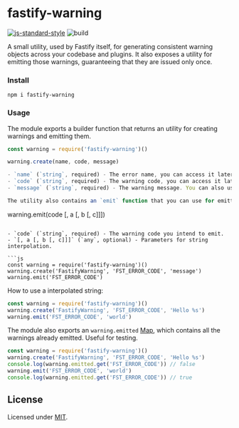 # fastify-warning

[![js-standard-style](https://img.shields.io/badge/code%20style-standard-brightgreen.svg?style=flat)](http://standardjs.com/)  ![build](https://github.com/fastify/fastify-warning/workflows/build/badge.svg)

A small utility, used by Fastify itself, for generating consistent warning objects across your codebase and plugins.
It also exposes a utility for emitting those warnings, guaranteeing that they are issued only once.

### Install
```
npm i fastify-warning
```

### Usage

The module exports a builder function that returns an utility for creating warnings and emitting them.

```js
const warning = require('fastify-warning')()

warning.create(name, code, message)

- `name` (`string`, required) - The error name, you can access it later with `error.name`. For consistency, we recommend to prefix the plugins error names with `FastifWarning{YourPluginName}`
- `code` (`string`, required) - The warning code, you can access it later with `error.code`. For consistency, we recommend to prefix plugin error codes with `FST_{YourPluginName}_`
- `message` (`string`, required) - The warning message. You can also use interpolated strings for formatting the message.

The utility also contains an `emit` function that you can use for emitting the warnings you have previously created by passing their respective code. A warning is guaranteed to be emitted only once.

```
warning.emit(code [, a [, b [, c]]])
```

- `code` (`string`, required) - The warning code you intend to emit.
- `[, a [, b [, c]]]` (`any`, optional) - Parameters for string interpolation.

```js
const warning = require('fastify-warning')()
warning.create('FastifyWarning', 'FST_ERROR_CODE', 'message')
warning.emit('FST_ERROR_CODE')
```

How to use a interpolated string:
```js
const warning = require('fastify-warning')()
warning.create('FastifyWarning', 'FST_ERROR_CODE', 'Hello %s')
warning.emit('FST_ERROR_CODE', 'world')
```

The module also exports an `warning.emitted` [Map](https://developer.mozilla.org/it/docs/Web/JavaScript/Reference/Global_Objects/Map), which contains all the warnings already emitted. Useful for testing.
```js
const warning = require('fastify-warning')()
warning.create('FastifyWarning', 'FST_ERROR_CODE', 'Hello %s')
console.log(warning.emitted.get('FST_ERROR_CODE')) // false
warning.emit('FST_ERROR_CODE', 'world')
console.log(warning.emitted.get('FST_ERROR_CODE')) // true
```

## License

Licensed under [MIT](./LICENSE).

